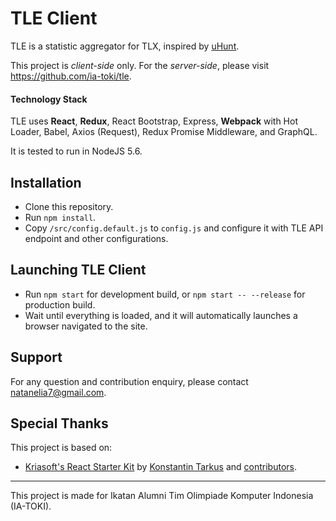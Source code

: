 # TLE Client
TLE is a statistic aggregator for TLX, inspired by [uHunt](http://uhunt.felix-halim.net/).

This project is *client-side* only. For the *server-side*, please visit https://github.com/ia-toki/tle.

#### Technology Stack
TLE uses **React**, **Redux**, React Bootstrap, Express, **Webpack** with Hot Loader, Babel, Axios (Request), Redux Promise Middleware, and GraphQL.

It is tested to run in NodeJS 5.6.

## Installation
* Clone this repository.
* Run `npm install`.
* Copy `/src/config.default.js` to `config.js` and configure it with TLE API endpoint and other configurations.

## Launching TLE Client
* Run `npm start` for development build, or `npm start -- --release` for production build.
* Wait until everything is loaded, and it will automatically launches a browser navigated to the site.

## Support
For any question and contribution enquiry, please contact [natanelia7@gmail.com](mailto:natanelia7@gmail.com).

## Special Thanks
This project is based on:
- [Kriasoft's React Starter Kit](https://github.com/kriasoft/react-starter-kit) by [Konstantin Tarkus](https://github.com/kriasoft/) and [contributors](https://github.com/kriasoft/react-starter-kit/graphs/contributors).

---
This project is made for Ikatan Alumni Tim Olimpiade Komputer Indonesia (IA-TOKI).
